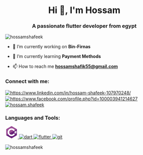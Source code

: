 <h1 align="center">Hi 👋, I'm Hossam</h1>
<h3 align="center">A passionate flutter developer from egypt</h3>

<p align="left"> <img src="https://komarev.com/ghpvc/?username=hossamshafeek&label=Profile%20views&color=0e75b6&style=flat" alt="hossamshafeek" /> </p>

- 🔭 I’m currently working on **Bin-Firnas**

- 🌱 I’m currently learning **Payment Methods**

- 📫 How to reach me **hossamshafik55@gmail.com**

<h3 align="left">Connect with me:</h3>
<p align="left">
<a href="https://www.linkedin.com/in/hossam-shafeek-107970248/" target="blank"><img align="center" src="https://raw.githubusercontent.com/rahuldkjain/github-profile-readme-generator/master/src/images/icons/Social/linked-in-alt.svg" alt="https://www.linkedin.com/in/hossam-shafeek-107970248/" height="30" width="40" /></a>
<a href="https://www.facebook.com/profile.php?id=100003941214627" target="blank"><img align="center" src="https://raw.githubusercontent.com/rahuldkjain/github-profile-readme-generator/master/src/images/icons/Social/facebook.svg" alt="https://www.facebook.com/profile.php?id=100003941214627" height="30" width="40" /></a>
<a href="https://instagram.com/hossam.shafeek" target="blank"><img align="center" src="https://raw.githubusercontent.com/rahuldkjain/github-profile-readme-generator/master/src/images/icons/Social/instagram.svg" alt="hossam.shafeek" height="30" width="40" /></a>
</p>

<h3 align="left">Languages and Tools:</h3>
<p align="left"> <a href="https://www.w3schools.com/cs/" target="_blank" rel="noreferrer"> <img src="https://raw.githubusercontent.com/devicons/devicon/master/icons/csharp/csharp-original.svg" alt="csharp" width="40" height="40"/> </a> <a href="https://dart.dev" target="_blank" rel="noreferrer"> <img src="https://www.vectorlogo.zone/logos/dartlang/dartlang-icon.svg" alt="dart" width="40" height="40"/> </a> <a href="https://flutter.dev" target="_blank" rel="noreferrer"> <img src="https://www.vectorlogo.zone/logos/flutterio/flutterio-icon.svg" alt="flutter" width="40" height="40"/> </a> <a href="https://git-scm.com/" target="_blank" rel="noreferrer"> <img src="https://www.vectorlogo.zone/logos/git-scm/git-scm-icon.svg" alt="git" width="40" height="40"/> </a> </p>

<p><img align="center" src="https://github-readme-stats.vercel.app/api/top-langs?username=hossamshafeek&show_icons=true&locale=en&layout=compact" alt="hossamshafeek" /></p>
